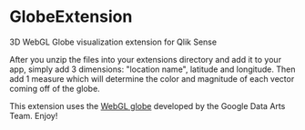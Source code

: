 GlobeExtension
===============
3D WebGL Globe visualization extension for Qlik Sense

After you unzip the files into your extensions directory and add it to your app, simply add 3 dimensions: "location name", latitude and longitude. Then add 1 measure which will determine the color and magnitude of each vector coming off of the globe.


This extension uses the [WebGL globe](http://www.chromeexperiments.com/globe) developed by the Google Data Arts Team. Enjoy!
